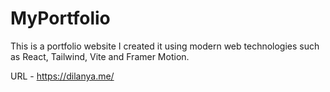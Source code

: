 # MyPortfolio
This is a portfolio website I created it using modern web technologies such as React, Tailwind, Vite and Framer Motion. 

URL - https://dilanya.me/
